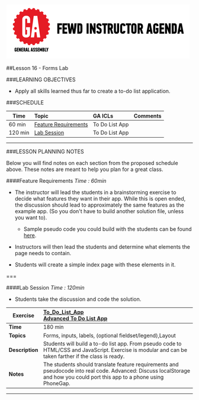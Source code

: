 ![GeneralAssemb.ly](../../img/icons/instr_agenda.png)


##Lesson 16 - Forms Lab


###LEARNING OBJECTIVES

*	Apply all skills learned thus far to create a to-do list application.


###SCHEDULE


| Time        | Topic| GA ICLs| Comments |
| ------------- |:-------------|:-------------------|:----------------|
| 60 min | [Feature Requirements](https://github.com/generalassembly-studio/FEWD_2.0.0/tree/FEWD_2.0.1/Week_08_forms_and_things/16_to_do_list#feature-requirements)| To Do List App | |
| 120 min | [Lab Session ](https://github.com/generalassembly-studio/FEWD_2.0.0/tree/FEWD_2.0.1/Week_08_forms_and_things/16_to_do_list#lab-session)| To Do List App | |

---


###LESSON PLANNING NOTES

Below you will find notes on each section from the proposed schedule above. These notes are  meant to help you plan for a great class.


####Feature Requirements
_Time : 60min_

*	The instructor will lead the students in a brainstorming exercise to decide what features they want in their app. While this is open ended, the discussion should lead to approximately the same features as the example app. (So you don't have to build another solution file, unless you want to).

	*	Sample pseudo code you could build with the students can be found [here](solution/pseudocode_suggestions.md).

*	Instructors will then lead the students and determine what elements the page needs to contain.

*	Students will create a simple index page with these elements in it.

===

####Lab Session
_Time : 120min_

*	Students take the discussion and code the solution.


| Exercise | [To_Do_List_App](solution/simple_solution) <br> [Advanced To Do List App](solution/advanced_solution)|
| ------------- |:-------------|
| __Time__ | 180 min |
| __Topics__ |Forms, inputs, labels, (optional fieldset/legend),Layout |
| __Description__|Students will build a to-do list app. From pseudo code to HTML/CSS and JavaScript. Exercise is modular and can be taken farther if the class is ready. |    
| __Notes__ | The students should translate feature requirements and pseudocode into real code. Advanced: Discuss localStorage and how you could port this app to a phone using PhoneGap. |


---
